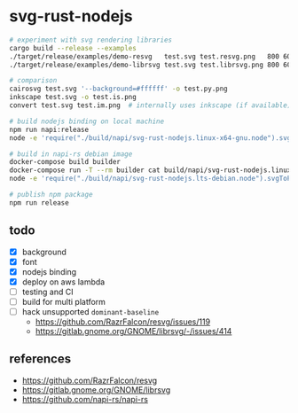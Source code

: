 # svg-rust-nodejs

```sh
# experiment with svg rendering libraries
cargo build --release --examples
./target/release/examples/demo-resvg   test.svg test.resvg.png   800 600
./target/release/examples/demo-librsvg test.svg test.librsvg.png 800 600

# comparison
cairosvg test.svg '--background=#ffffff' -o test.py.png
inkscape test.svg -o test.is.png
convert test.svg test.im.png  # internally uses inkscape (if available) or librsvg

# build nodejs binding on local machine
npm run napi:release
node -e 'require("./build/napi/svg-rust-nodejs.linux-x64-gnu.node").svgToPng("test.svg", "test.node.png", "Roboto", "/usr/share/fonts/TTF/Roboto-Medium.ttf")'

# build in napi-rs debian image
docker-compose build builder
docker-compose run -T --rm builder cat build/napi/svg-rust-nodejs.linux-x64-gnu.node > build/napi/svg-rust-nodejs.lts-debian.node
node -e 'require("./build/napi/svg-rust-nodejs.lts-debian.node").svgToPng("test.svg", "test.node.png", "Roboto", "/usr/share/fonts/TTF/Roboto-Medium.ttf")'

# publish npm package
npm run release
```

## todo

- [x] background
- [x] font
- [x] nodejs binding
- [x] deploy on aws lambda
- [ ] testing and CI
- [ ] build for multi platform
- [ ] hack unsupported `dominant-baseline`
  - https://github.com/RazrFalcon/resvg/issues/119
  - https://gitlab.gnome.org/GNOME/librsvg/-/issues/414

## references

- https://github.com/RazrFalcon/resvg
- https://gitlab.gnome.org/GNOME/librsvg
- https://github.com/napi-rs/napi-rs
